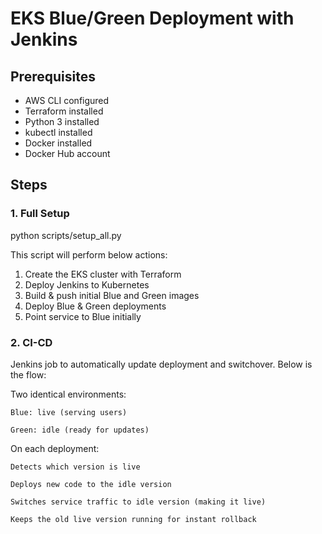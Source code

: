 # EKS Blue/Green Deployment with Jenkins

## Prerequisites
- AWS CLI configured
- Terraform installed
- Python 3 installed
- kubectl installed
- Docker installed
- Docker Hub account

## Steps

### 1. Full Setup

python scripts/setup_all.py

This script will perform below actions:

1. Create the EKS cluster with Terraform
2. Deploy Jenkins to Kubernetes
3. Build & push initial Blue and Green images
4. Deploy Blue & Green deployments
5. Point service to Blue initially


### 2. CI-CD

Jenkins job to automatically update deployment and switchover. Below is the flow:

Two identical environments:

	Blue: live (serving users)

	Green: idle (ready for updates)


On each deployment:

	Detects which version is live

	Deploys new code to the idle version

	Switches service traffic to idle version (making it live)

	Keeps the old live version running for instant rollback



